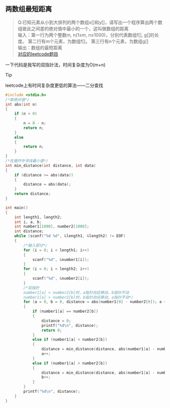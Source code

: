 ## 两数组最短距离
> Q:已知元素从小到大排列的两个数组x[]和y[]，请写出一个程序算出两个数组彼此之间差的绝对值中最小的一个，这叫做数组的距离<br>
> 输入：第一行为两个整数m, n(1≤m, n≤1000)，分别代表数组f[], g[]的长度。 第二行有m个元素，为数组f[]。 第三行有n个元素，为数组g[]<br>
> 输出：数组的最短距离<br>
[对应的leetcode题目](https://leetcode.cn/problems/find-the-distance-value-between-two-arrays/solutions/168350/liang-ge-shu-zu-jian-de-ju-chi-zhi-by-leetcode-sol/)

一下代码是我写的双指针法，时间复杂度为O(m+n)
> [!TIP]
> leetcode上有时间复杂度更低的算法——二分查找
```c
#include <stdio.h>
/*取绝对值*/
int abs(int n)
{
    if (n < 0)
    {
        n = 0 - n;
        return n;
    }
    else
    {
        return n;
    }
}
/*在循环中寻找最小值*/
int min_distance(int distance, int data)
{
    if (distance >= abs(data))
    {
        distance = abs(data);
    }
    return distance;
}

int main()
{
    int length1, length2;
    int i, a, b;
    int number1[1000], number2[1000];
    int distance;
    while (scanf("%d %d", &length1, &length2) != EOF)
    {
        /*输入部分*/
        for (i = 0; i < length1; i++)
        {
            scanf("%d", &number1[i]);
        }
        for (i = 0; i < length2; i++)
        {
            scanf("%d", &number2[i]);
        }
        /*双指针
        number1[a] < number2[b]时，a指针向后移动，b指针不动
        number1[a] > number2[b]时，b指针向后移动，a指针不动*/
        for (a = 0, b = 0, distance = abs(number1[0] - number2[0]); a < length1 && b < length2;)
        {
            if (number1[a] == number2[b])
            {
                distance = 0;
                printf("%d\n", distance);
                return 0;
            }
            else if (number1[a] < number2[b])
            {
                distance = min_distance(distance, abs(number1[a] - number2[b]));
                a++;
            }
            else if (number1[a] > number2[b])
            {
                distance = min_distance(distance, abs(number1[a] - number2[b]));
                b++;
            }
        }
        printf("%d\n", distance);
    }
}
```